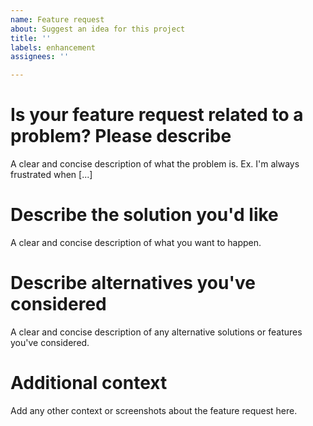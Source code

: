 ```yaml
---
name: Feature request
about: Suggest an idea for this project
title: ''
labels: enhancement
assignees: ''

---
```


Is your feature request related to a problem? Please describe
==============================================================

A clear and concise description of what the problem is. Ex. I'm always frustrated when [...]

Describe the solution you'd like
================================

A clear and concise description of what you want to happen.

Describe alternatives you've considered
=======================================

A clear and concise description of any alternative solutions or features you've considered.

Additional context
==================

Add any other context or screenshots about the feature request here.
